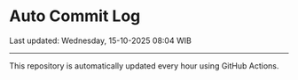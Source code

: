 # Auto Commit Log

Last updated: Wednesday, 15-10-2025 08:04 WIB

---

This repository is automatically updated every hour using GitHub Actions.
